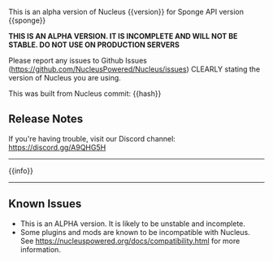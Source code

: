 This is an alpha version of Nucleus {{version}} for Sponge API version {{sponge}} 

**THIS IS AN ALPHA VERSION. IT IS INCOMPLETE AND WILL NOT BE STABLE. DO NOT USE ON PRODUCTION SERVERS**

Please report any issues to Github Issues (https://github.com/NucleusPowered/Nucleus/issues) CLEARLY stating the version of Nucleus you are using.

This was built from Nucleus commit: {{hash}}

## Release Notes

If you're having trouble, visit our Discord channel: https://discord.gg/A9QHG5H

---

{{info}}

---

## Known Issues

* This is an ALPHA version. It is likely to be unstable and incomplete.
* Some plugins and mods are known to be incompatible with Nucleus. See https://nucleuspowered.org/docs/compatibility.html for more information.